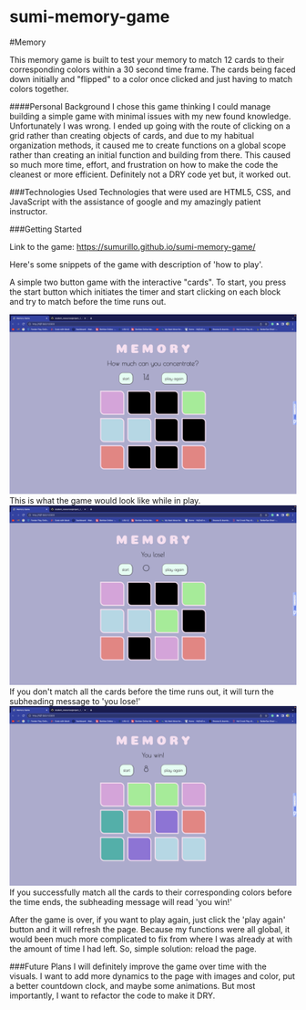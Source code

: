 # sumi-memory-game

#Memory

This memory game is built to test your memory to match 12 cards to their corresponding colors within a 30 second time frame. The cards being faced down initially and "flipped" to a color once clicked and just having to match colors together.

####Personal Background
 I chose this game thinking I could manage building a simple game with minimal issues with my new found knowledge. Unfortunately I was wrong. 
I ended up going with the route of clicking on a grid rather than creating objects of cards, and due to my habitual organization methods, it caused me to create functions on a global scope rather than creating an initial function and building from there.
This caused so much more time, effort, and frustration on how to make the code the cleanest or more efficient. Definitely not a DRY code yet but, it worked out.

###Technologies Used
Technologies that were used are HTML5, CSS, and JavaScript with the assistance of google and my amazingly patient instructor.

###Getting Started

Link to the game: https://sumurillo.github.io/sumi-memory-game/

Here's some snippets of the game with description of 'how to play'.

A simple two button game with the interactive "cards". To start, you press the start button which initiates the timer and start clicking on each block and try to match before the time runs out. 

<img src="./images/inplay.png" width="600">
This is what the game would look like while in play.

<img src="./images/you lose.png" width="600">
If you don't match all the cards before the time runs out, it will turn the subheading message to 'you lose!'

<img src="./images/you win.png" width="600">
If you successfully match all the cards to their corresponding colors before the time ends, the subheading message will read 'you win!'

After the game is over, if you want to play again, just click the 'play again' button and it will refresh the page. Because my functions were all global, it would been much more complicated to fix from where I was already at with the amount of time I had left. So, simple solution: reload the page.

###Future Plans
I will definitely improve the game over time with the visuals. I want to add more dynamics to the page with images and color, put a better countdown clock, and maybe some animations. But most importantly, I want to refactor the code to make it DRY.